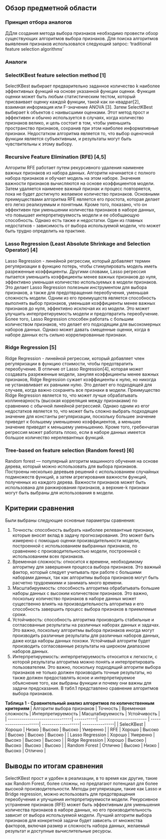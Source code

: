 ## Обзор предметной области
### Принцип отбора аналогов
ДДля создания метода выбора признаков необходимо провести обзор существующих алгоритмов выбора признаков. Для поиска алгоритмов выявления признаков использовался следующий запрос: ‘traditional feature selection algorithms’
### Аналоги
### SelectKBest feature selection method [1]
SelectKBest выбирает предварительно заданное количество k наиболее эффективных функций на основе указанной функции оценки. Функция оценки может быть любым статистическим тестом, который присваивает оценку каждой функции, такой как хи-квадрат[2], взаимная информация или F-значение ANOVA [3]. Затем SelectKBest выбирает k объектов с наивысшими оценками. Этот метод прост и эффективен и обычно используется в случаях, когда количество признаков велико, и цель состоит в том, чтобы уменьшить пространство признаков, сохранив при этом наиболее информативные признаки. Недостатком алгоритма является то, что выбор оценочной функции является субъективным, и результаты могут быть чувствительны к этому выбору.
### Recursive Feature Elimination (RFE) [4,5]
Алгоритм RFE работает путем рекурсивного удаления наименее важных признаков из набора данных. Алгоритм начинается с полного набора признаков и обучает модель на этом наборе. Значения важности признаков вычисляются на основе коэффициентов модели. Затем удаляется наименее важный признак и процесс повторяется, пока не будет достигнуто желаемое количество признаков. Основными преимуществами алгоритма RFE является его простота, которая делает его легко реализуемым и понятным. Кроме того, показано, что он эффективен при уменьшении количества признаков в наборе данных, что повышает интерпретируемость модели и ее обобщающую способность. Однако есть также и недостатки. Один из главных недостатков - зависимость от выбора используемой модели, что может быть трудно определить на практике.
### Lasso Regression (Least Absolute Shrinkage and Selection Operator) [4]
Lasso Regression - линейной регрессии, который добавляет термин регуляризации в функцию потерь, чтобы стимулировать модель иметь разреженные коэффициенты. Другими словами, Lasso регрессия пытается уменьшить коэффициенты менее важных признаков до нуля, эффективно уменьшая количество используемых в модели признаков. Это делает Lasso Regression полезным инструментом для выбора признаков, а также для предотвращения
переобучения, уменьшая сложность модели. Одним из его преимуществ является способность выполнять выбор признаков, уменьшая коэффициенты менее важных признаков до нуля, эффективно исключая их из модели. Это может улучшить интерпретируемость модели и предотвратить переобучение. Более того, Lasso Regression способен работать с большим количеством признаков, что делает его подходящим для высокомерных наборов данных. Однако может давать смещенные оценки, когда в наборе данных есть сильно коррелированные признаки.
### Ridge Regression [5]
Ridge Regression - линейной регрессии, который добавляет член регуляризации в функцию стоимости, чтобы предотвратить переобучение. В отличие от Lasso Regression[4], которая может создавать разреженные модели, зануляя коэффициенты менее важных признаков, Ridge Regression сужает коэффициенты к нулю, но никогда не устанавливает их равными нулю. Это делает его подходящей для случаев, когда важно сохранять все признаки в модели. Преимущество Ridge Regression является то, что может лучше обрабатывать коллинеарность (высокая корреляция между признаками) по сравнению с обычной линейной регрессией. Однако одним из егог недостатков является то, что может быть сложно выбрать подходящее значение для константы регуляризации, поскольку большее значение приведет к большему уменьшению коэффициентов, а меньшее значение приведет к меньшему уменьшению. Кроме того, гребенчатая регрессия может работать плохо, если в наборе данных имеется большое количество нерелевантных функций.
### Tree-based on feature selection (Random forest) [6]
Random forest — популярный алгоритм машинного обучения на основе дерева, который можно использовать для выбора признаков. Построены несколько деревьев решений с использованием случайных подмножеств функций, а затем агрегирования важности функций, полученных из каждого дерева. Важности признаков может быть использована для ранжирования признаков, а верхние-k признаки могут быть выбраны для использования в модели.
## Критерии сравнения
Были выбраны следующие основные параметры сравнения:
1. Точность: способность выбрать наиболее релевантные признаки, которые вносят вклад в задачу прогнозирования. Это может быть измерено с помощью оценки производительности модели, построенной с использованием выбранных признаков, по сравнению с производительностью модели, построенной с использованием всех признаков.
2. Временная сложность: относится к времени, необходимому алгоритму для завершения
процесса выбора признаков. Это важный фактор, который следует учитывать при работе
с большими наборами данных, так как алгоритмы выбора признаков могут быть
расчетно трудоемкими и занимать много времени.
3. Масштабируемость: способность алгоритма обрабатывать большие наборы данных с
высоким количеством признаков. Это важно, поскольку количество признаков в наборе
данных может существенно влиять на производительность алгоритма и его способность
завершить процесс выбора признаков в приемлемые сроки.
4. Устойчивость: способность алгоритма производить стабильные и согласованные
результаты на различных наборах данных и задачах. Это важно, поскольку алгоритмы
выбора признаков иногда могут производить различные результаты для различных
наборов данных, даже когда наборы данных похожи. Устойчивый алгоритм будет
производить согласованные результаты на широком диапазоне наборов данных.
5. Интерпретируемость: интерпретируемость относится к легкости, с которой результаты
алгоритма можно понять и интерпретировать пользователем. Это важно, поскольку
подходящий алгоритм выбора признаков не только должен производить точные
результаты, но также должен предоставлять ясное и интерпретируемое объяснение
того, как выбраны функции и почему они важны для задачи предсказания.
В табл.1 представлено сравнение алгоритмов выбора признаков.

**Таблица 1 - Сравнительный анализ алгоритмов по количественным критериям**
| Алгоритм выбора признаков       | Точность   | Временная сложность      | Интерпретируемость    | Масштабируемость   | Устойчивость    |
| --------------------------------| -----------| ------------------------ | ----------------------| -------------------| ----------------|
| SelecKBest                      | Хорошо     | Низко                    | Высоко                | Высоко             | Умеренно        | 
| RFE                             | Хорошо     | Высоко                   | Высоко                | Высоко             | Высоко          | 
| Lasso Regression                | Хорошо     | Умеренно                 | Высоко                | Высоко             | Высоко          | 
| Ridge Regression                | Хорошо     | Высоко                   | Высоко                | Высоко             | Высоко          |
| Random Forest                   | Отлично    | Высоко                   | Низко                 | Высоко             | Отлично         |

## Выводы по итогам сравнения
SelectKBest прост и удобен в реализации, в то время как другие, такие как Random Forest, более
сложны, но предлагают потенциал для более высокой производительности. Методы
регуляризации, такие как Lasso и Bridge regression, можно использовать для предотвращения
переобучения и улучшения интерпретируемости модели. Рекурсивное устранение признаков
(RFE) может быть эффективным для уменьшения количества признаков в наборе данных, но
его производительность зависит от выбора используемой модели. Лучший алгоритм выбора
признаков для конкретной задачи будет зависеть от множества факторов, включая размер и сложность набора данных, желаемый результат и доступные вычислительные ресурсы.